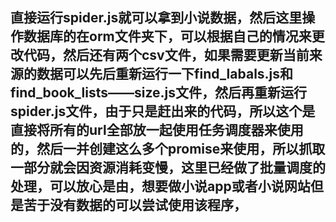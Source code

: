 ## 直接运行spider.js就可以拿到小说数据，然后这里操作数据库的在orm文件夹下，可以根据自己的情况来更改代码，然后还有两个csv文件，如果需要更新当前来源的数据可以先后重新运行一下find_labals.js和find_book_lists——size.js文件，然后再重新运行spider.js文件，由于只是赶出来的代码，所以这个是直接将所有的url全部放一起使用任务调度器来使用的，然后一并创建这么多个promise来使用，所以抓取一部分就会因资源消耗变慢，这里已经做了批量调度的处理，可以放心是由，想要做小说app或者小说网站但是苦于没有数据的可以尝试使用该程序，
